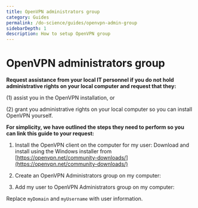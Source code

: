```yaml
---
title: OpenVPN administrators group
category: Guides
permalink: /do-science/guides/openvpn-admin-group
sidebarDepth: 1
description: How to setup OpenVPN group
---
```


# OpenVPN administrators group

**Request assistance from your local IT personnel if you do not hold administrative rights on your local computer and request that they:**

(1) assist you in the OpenVPN installation, or

(2) grant you administrative rights on your local computer so you can install OpenVPN yourself.

**For simplicity, we have outlined the steps they need to perform so you can link this guide to your request:**

1. Install the OpenVPN client on the computer for my user: Download and install using the Windows installer from [https://openvpn.net/community-downloads/](https://openvpn.net/community-downloads/)

2. Create an OpenVPN Administrators group on my computer:

<CopyInput
    :value='`net localgroup /add "OpenVPN Administrators"`'
    label=""
    prefix=""
/>

3. Add my user to OpenVPN Administrators group on my computer:

<CopyInput
    :value='`net localgroup "OpenVPN Administrators" /add "myDomain\\myUsername"`'
    label=""
    prefix=""
/>

Replace <code>myDomain</code> and <code>myUsername</code> with user information.
